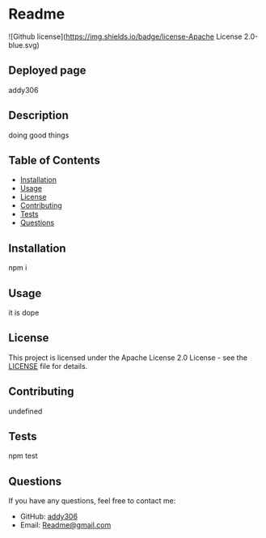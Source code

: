 
# Readme
![Github license](https://img.shields.io/badge/license-Apache License 2.0-blue.svg)

## Deployed page
addy306

## Description
doing good things

## Table of Contents
- [Installation](#installation)
- [Usage](#usage)
- [License](#license)
- [Contributing](#contributing)
- [Tests](#tests)
- [Questions](#questions)

<!-- Add installation instructions here -->
## Installation 
npm i

<!-- Add usage information here -->
## Usage 
it is dope

## License
This project is licensed under the Apache License 2.0 License - see the [LICENSE](LICENSE) file for details.

<!-- Add contributing guidelines here -->
## Contributing
undefined

<!-- Add information about how to run tests here -->
## Tests 
npm test

## Questions
If you have any questions, feel free to contact me:
- GitHub: [addy306](https://github.com/addy306)
- Email: Readme@gmail.com
